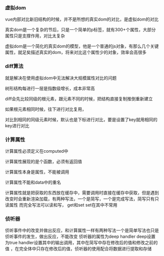 



### 虚拟dom

vue内部对比新旧结构的时候，并不是所想的真实dom的对比，是虚拟dom的对比

真实dom是一个复杂的节后，只是一个简单的p标签，就有300+个属性，大部分属性只是支撑作用，对比太复杂

虚拟dom是一个简化的真实dom的模型，他是一个普通的js对象，有那么几个关键属性，就足矣描述真实的dom，将来对比这个属性少的对象，效率会高很多





### diff算法 

就是解决在使用虚拟dom中无法解决大规模属性对比的问题

树形结构每进行一层是指数级增长，成本非常高

diff会先比较同级的根元素，跟元素不同的时候，把结构直接复制推倒重新建立

如果根元素相同时候，往下进行对比复用，

对比到相同的同级元素时候，默认也是下标进行对比，要是设置了key就用相同的key进行对比





### 计算属性

计算属性必须定义在computed中

计算属性展现的是个函数，必须有返回值

计算属性本身是属性，不能被调用

计算属性不能和data中的重名

计算属性就是把获取的东西放在缓存中，需要调用时直接在缓存中获取，但是遇到改变时会重新渲染加载，有两种写法，一个是简写，一个是完成写法，简写只有只读属性 而完全写法可以读和写， get和set set在其中不常用



### 侦听器

侦听事件中的改变并做出反应，和计算属性一样有两种写法一个是简单写法也只是侦听事件的发生，做出反应，不能改变 侦听器的属性为deep handler  deep设置为true handler设置其中的输出调用，其中在简写中存在修改后的值和修改之前的值 ，在完全体中只存在修改后的值，侦听器的使用配合将数据进行提取和存储





